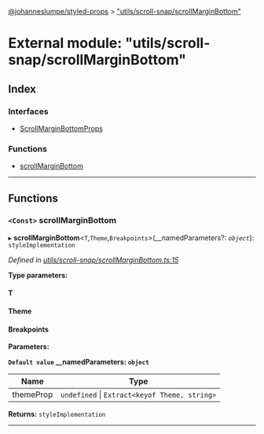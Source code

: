 [@johanneslumpe/styled-props](../README.md) > ["utils/scroll-snap/scrollMarginBottom"](../modules/_utils_scroll_snap_scrollmarginbottom_.md)

# External module: "utils/scroll-snap/scrollMarginBottom"

## Index

### Interfaces

* [ScrollMarginBottomProps](../interfaces/_utils_scroll_snap_scrollmarginbottom_.scrollmarginbottomprops.md)

### Functions

* [scrollMarginBottom](_utils_scroll_snap_scrollmarginbottom_.md#scrollmarginbottom)

---

## Functions

<a id="scrollmarginbottom"></a>

### `<Const>` scrollMarginBottom

▸ **scrollMarginBottom**<`T`,`Theme`,`Breakpoints`>(__namedParameters?: *`object`*): `styleImplementation`

*Defined in [utils/scroll-snap/scrollMarginBottom.ts:15](https://github.com/johanneslumpe/styled-props/blob/8e709f1/src/utils/scroll-snap/scrollMarginBottom.ts#L15)*

**Type parameters:**

#### T 
#### Theme 
#### Breakpoints 
**Parameters:**

**`Default value` __namedParameters: `object`**

| Name | Type |
| ------ | ------ |
| themeProp | `undefined` \| `Extract<keyof Theme, string>` |

**Returns:** `styleImplementation`

___

